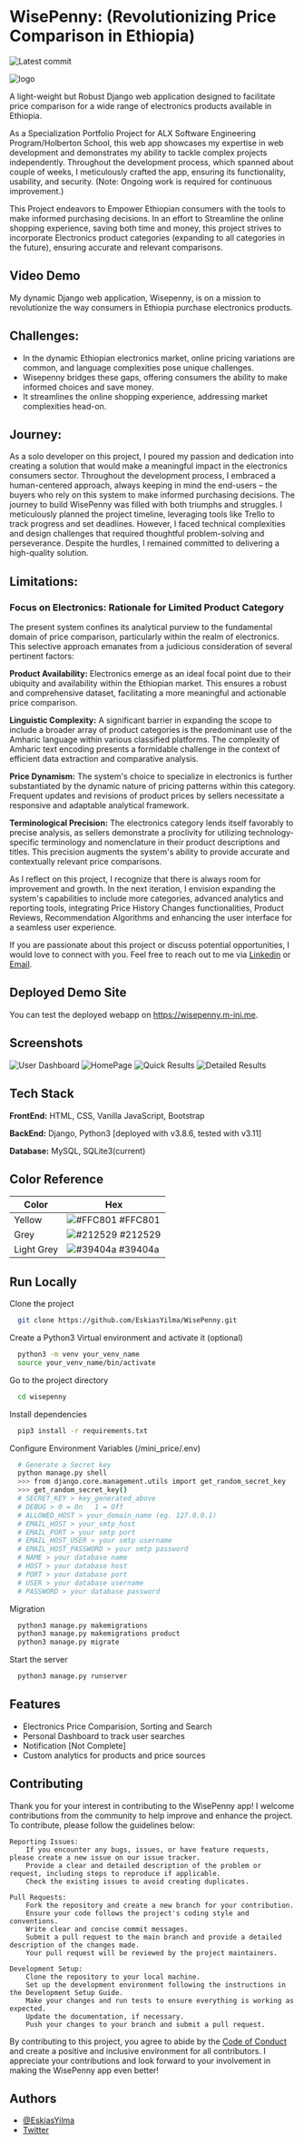 
# WisePenny: (Revolutionizing Price Comparison in Ethiopia)
![Latest commit](https://img.shields.io/github/last-commit/EskiasYilma/WisePenny?style=round-square)

![logo](https://github.com/EskiasYilma/WisePenny/blob/main/product/static/wisepenny/discount_3.jpg)

A light-weight but Robust Django web application designed to facilitate price comparison for a wide range of electronics products available in Ethiopia.

As a Specialization Portfolio Project for ALX Software Engineering Program/Holberton School, this web app showcases my expertise in web development and demonstrates my ability to tackle complex projects independently. Throughout the development process, which spanned about couple of weeks, I meticulously crafted the app, ensuring its functionality, usability, and security. (Note: Ongoing work is required for continuous improvement.)

This Project endeavors to Empower Ethiopian consumers with the tools to make informed purchasing decisions. In an effort to Streamline the online shopping experience, saving both time and money, this project strives to incorporate Electronics product categories (expanding to all categories in the future), ensuring accurate and relevant comparisons.

## Video Demo



My dynamic Django web application, Wisepenny, is on a mission to revolutionize the way consumers in Ethiopia purchase electronics products.

## Challenges:

- In the dynamic Ethiopian electronics market, online pricing variations are common, and language complexities pose unique challenges.
- Wisepenny bridges these gaps, offering consumers the ability to make informed choices and save money.
- It streamlines the online shopping experience, addressing market complexities head-on.

## Journey:

As a solo developer on this project, I poured my passion and dedication into creating a solution that would make a meaningful impact in the electronics consumers sector. Throughout the development process, I embraced a human-centered approach, always keeping in mind the end-users – the buyers who rely on this system to make informed purchasing decisions.
The journey to build WisePenny was filled with both triumphs and struggles. I meticulously planned the project timeline, leveraging tools like Trello to track progress and set deadlines. However, I faced technical complexities and design challenges that required thoughtful problem-solving and perseverance. Despite the hurdles, I remained committed to delivering a high-quality solution.

## Limitations:

### Focus on Electronics: Rationale for Limited Product Category

The present system confines its analytical purview to the fundamental domain of price comparison, particularly within the realm of electronics. This selective approach emanates from a judicious consideration of several pertinent factors:

**Product Availability:** Electronics emerge as an ideal focal point due to their ubiquity and availability within the Ethiopian market. This ensures a robust and comprehensive dataset, facilitating a more meaningful and actionable price comparison.

**Linguistic Complexity:** A significant barrier in expanding the scope to include a broader array of product categories is the predominant use of the Amharic language within various classified platforms. The complexity of Amharic text encoding presents a formidable challenge in the context of efficient data extraction and comparative analysis.

**Price Dynamism:** The system's choice to specialize in electronics is further substantiated by the dynamic nature of pricing patterns within this category. Frequent updates and revisions of product prices by sellers necessitate a responsive and adaptable analytical framework.

**Terminological Precision:** The electronics category lends itself favorably to precise analysis, as sellers demonstrate a proclivity for utilizing technology-specific terminology and nomenclature in their product descriptions and titles. This precision augments the system's ability to provide accurate and contextually relevant price comparisons.

As I reflect on this project, I recognize that there is always room for improvement and growth. In the next iteration, I envision expanding the system's capabilities to include more categories, advanced analytics and reporting tools, integrating Price History Changes functionalities, Product Reviews, Recommendation Algorithms and enhancing the user interface for a seamless user experience.

If you are passionate about this project or discuss potential opportunities, I would love to connect with you. Feel free to reach out to me via [Linkedin](https://www.linkedin.com/in/eskiasyilma) or [Email](eskias@m-ini.me).

## Deployed Demo Site
You can test the deployed webapp on https://wisepenny.m-ini.me.


## Screenshots
![User Dashboard](https://github.com/EskiasYilma/WisePenny/blob/363737667e2ed8b238cd9e95f0c19a6e0fb9f179/screenshots/dashboard.png)
![HomePage](https://github.com/EskiasYilma/WisePenny/blob/363737667e2ed8b238cd9e95f0c19a6e0fb9f179/screenshots/HomePage.png)
![Quick Results](https://github.com/EskiasYilma/WisePenny/blob/363737667e2ed8b238cd9e95f0c19a6e0fb9f179/screenshots/dashboard_search_summary.png)
![Detailed Results](https://github.com/EskiasYilma/WisePenny/blob/363737667e2ed8b238cd9e95f0c19a6e0fb9f179/screenshots/dashboard_detailed_search.png)


## Tech Stack

**FrontEnd:** HTML, CSS, Vanilla JavaScript, Bootstrap

**BackEnd:** Django, Python3 [deployed with v3.8.6, tested with v3.11]

**Database:** MySQL, SQLite3(current)


## Color Reference

| Color             | Hex                                                                |
| ----------------- | ------------------------------------------------------------------ |
| Yellow | ![#FFC801](https://via.placeholder.com/10/ffc801?text=+) #FFC801 |
| Grey | ![#212529](https://via.placeholder.com/10/212529?text=+) #212529 |
| Light Grey | ![#39404a](https://via.placeholder.com/10/39404a?text=+) #39404a |

## Run Locally

Clone the project

```bash
  git clone https://github.com/EskiasYilma/WisePenny.git
```

Create a Python3 Virtual environment and activate it (optional)

```bash
  python3 -m venv your_venv_name
  source your_venv_name/bin/activate
```

Go to the project directory

```bash
  cd wisepenny
```

Install dependencies

```bash
  pip3 install -r requirements.txt
```

Configure Environment Variables (/mini_price/.env)

```bash
  # Generate a Secret key
  python manage.py shell
  >>> from django.core.management.utils import get_random_secret_key
  >>> get_random_secret_key()
  # SECRET_KEY > key_generated_above
  # DEBUG > 0 = On   1 = Off
  # ALLOWED_HOST > your_domain_name (eg. 127.0.0.1)
  # EMAIL_HOST > your_smtp_host
  # EMAIL_PORT > your smtp port
  # EMAIL_HOST_USER > your smtp username
  # EMAIL_HOST_PASSWORD > your smtp password
  # NAME > your database name
  # HOST > your database host
  # PORT > your database port
  # USER > your database username
  # PASSWORD > your database password
```

Migration

```bash
  python3 manage.py makemigrations
  python3 manage.py makemigrations product
  python3 manage.py migrate
```

Start the server

```bash
  python3 manage.py runserver
```

## Features

- Electronics Price Comparision, Sorting and Search
- Personal Dashboard to track user searches
- Notification [Not Complete]
- Custom analytics for products and price sources

## Contributing

Thank you for your interest in contributing to the WisePenny app! I welcome contributions from the community to help improve and enhance the project. To contribute, please follow the guidelines below:

    Reporting Issues:
        If you encounter any bugs, issues, or have feature requests, please create a new issue on our issue tracker.
        Provide a clear and detailed description of the problem or request, including steps to reproduce if applicable.
        Check the existing issues to avoid creating duplicates.

    Pull Requests:
        Fork the repository and create a new branch for your contribution.
        Ensure your code follows the project's coding style and conventions.
        Write clear and concise commit messages.
        Submit a pull request to the main branch and provide a detailed description of the changes made.
        Your pull request will be reviewed by the project maintainers.

    Development Setup:
        Clone the repository to your local machine.
        Set up the development environment following the instructions in the Development Setup Guide.
        Make your changes and run tests to ensure everything is working as expected.
        Update the documentation, if necessary.
        Push your changes to your branch and submit a pull request.

By contributing to this project, you agree to abide by the [Code of Conduct](https://github.com/EskiasYilma/WisePenny/blob/master/CODE_OF_CONDUCT.md) and create a positive and inclusive environment for all contributors.
I appreciate your contributions and look forward to your involvement in making the WisePenny app even better!

## Authors

- [@EskiasYilma](https://www.github.com/EskiasYilma)
- [Twitter](https://twitter.com/eskiasyilma)
